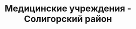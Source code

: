 ---
district_id: 5-20-0
district_name: Солигорский район
title: Медицинские учреждения - Солигорский район
---